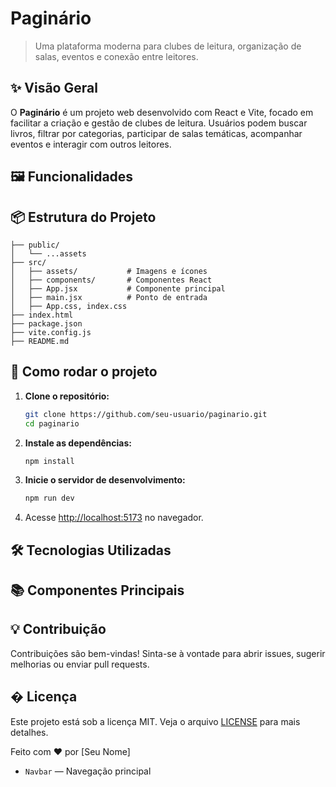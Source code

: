 
# Paginário

> Uma plataforma moderna para clubes de leitura, organização de salas, eventos e conexão entre leitores.

## ✨ Visão Geral

O **Paginário** é um projeto web desenvolvido com React e Vite, focado em facilitar a criação e gestão de clubes de leitura. Usuários podem buscar livros, filtrar por categorias, participar de salas temáticas, acompanhar eventos e interagir com outros leitores.

## 🖼️ Funcionalidades

## 📦 Estrutura do Projeto
```
├── public/
│   └── ...assets
├── src/
│   ├── assets/           # Imagens e ícones
│   ├── components/       # Componentes React
│   ├── App.jsx           # Componente principal
│   ├── main.jsx          # Ponto de entrada
│   ├── App.css, index.css
├── index.html
├── package.json
├── vite.config.js
├── README.md
```

## 🚀 Como rodar o projeto

1. **Clone o repositório:**
	```bash
	git clone https://github.com/seu-usuario/paginario.git
	cd paginario
	```
2. **Instale as dependências:**
	```bash
	npm install
	```
3. **Inicie o servidor de desenvolvimento:**
	```bash
	npm run dev
	```
4. Acesse [http://localhost:5173](http://localhost:5173) no navegador.

## 🛠️ Tecnologias Utilizadas

## 📚 Componentes Principais

## 💡 Contribuição

Contribuições são bem-vindas! Sinta-se à vontade para abrir issues, sugerir melhorias ou enviar pull requests.

## � Licença

Este projeto está sob a licença MIT. Veja o arquivo [LICENSE](LICENSE) para mais detalhes.


Feito com ❤️ por [Seu Nome]
- `Navbar` — Navegação principal
